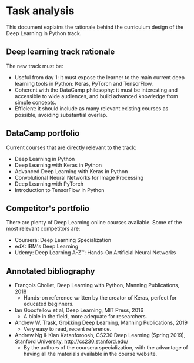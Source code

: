 # Task analysis

This document explains the rationale behind the curriculum design of the Deep Learning in Python track.

## Deep learning track rationale 

The new track must be: 
  * Useful from day 1: it must expose the learner to the main current deep learning tools in Python: Keras, PyTorch and TensorFlow.
  * Coherent with the DataCamp philosophy: it must be interesting and accessible to wide audiences, and build advanced knowledge from simple concepts.
  * Efficient: it should include as many relevant existing courses as possible, avoiding substantial overlap.

## DataCamp portfolio

Current courses that are directly relevant to the track:

  * Deep Learning in Python
  * Deep Learning with Keras in Python
  * Advanced Deep Learning with Keras in Python
  * Convolutional Neural Networks for Image Processing
  * Deep Learning with PyTorch
  * Introduction to TensorFlow in Python

## Competitor's portfolio

There are plenty of Deep Learning online courses available. Some of the most relevant competitors are:

  * Coursera: Deep Learning Specialization
  * edX: IBM's Deep Learning
  * Udemy: Deep Learning A-Z™: Hands-On Artificial Neural Networks

## Annotated bibliography
  * François Chollet, Deep Learning with Python, Manning Publications, 2018
    * Hands-on reference written by the creator of Keras, perfect for educated beginners.
  * Ian Goodfellow et al, Deep Learning, MIT Press, 2016
    * A bible in the field, more adequate for researchers.
  * Andrew W. Trask, Grokking Deep Learning, Manning Publications, 2019
    * Very easy to read, recent reference.
  * Andrew Ng & Kian Katanforoosh, CS230 Deep Learning (Spring 2019), Stanford University, http://cs230.stanford.edu/
    * By the authors of the coursera specialization, with the advantage of having all the materials available in the course website.
